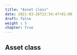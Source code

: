 ```yaml
---
title: "Asset class"
date: 2021-03-26T22:54:47+01:00
draft: false
weight : 5
chapter: true
---
```

## Asset class